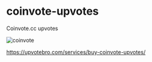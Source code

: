 # coinvote-upvotes

Coinvote.cc upvotes

![coinvote](https://user-images.githubusercontent.com/112619158/187878424-8d36d3c9-4ec5-4669-ba3c-af2971052e8a.jpg)

https://upvotebro.com/services/buy-coinvote-upvotes/
